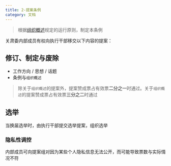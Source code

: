 ```yaml
---
title: 2-提案条例
category: 文档
---
```

> 根据[组织概述](https://srpc.vercel.app/categories/文档/1-组织概述)规定的运行原则，制定本条例

关肃委内部成员有权向执行干部移交以下内容的提案：
## 修订、制定与废除
- 工作方向 / 思想 / 话题
- 条例与`组织概述`
> 除关于`组织概述`的提案外，提案赞成票占有效票**二分之一**时通过。关于`组织概述`的提案赞成票占有效票**三分之二**时通过
## 选举
当换届选举时，由执行干部提交选举提案，组织选举
### 隐私性调控
内部成员可向提案组对因为某些个人隐私信息无法公开，而可能导致票数与实际情况不符